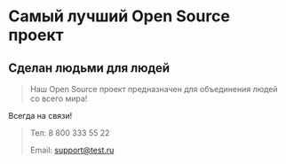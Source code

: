 # Самый лучший Open Source проект

## Сделан людьми для людей

> Наш Open Source проект предназначен для объединения людей со всего мира!

Всегда на связи!

> Тел: 8 800 333 55 22
> 
> Email: support@test.ru
